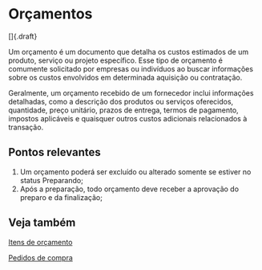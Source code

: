 # Orçamentos

[]{.draft}

Um orçamento é um documento que detalha os custos estimados de um produto, serviço ou projeto específico. Esse tipo de orçamento é comumente solicitado por empresas ou indivíduos ao buscar informações sobre os custos envolvidos em determinada aquisição ou contratação.

Geralmente, um orçamento recebido de um fornecedor inclui informações detalhadas, como a descrição dos produtos ou serviços oferecidos, quantidade, preço unitário, prazos de entrega, termos de pagamento, impostos aplicáveis e quaisquer outros custos adicionais relacionados à transação.

## Pontos relevantes

1. Um orçamento poderá ser excluído ou alterado somente se estiver no status Preparando;
1. Após a preparação, todo orçamento deve receber a aprovação do preparo e da finalização;

<!-- ![Orçamento](quote.png) TODO Fazer!!!!!! -->

## Veja também

[Itens de orçamento](quoteItem)

[Pedidos de compra](purchase)